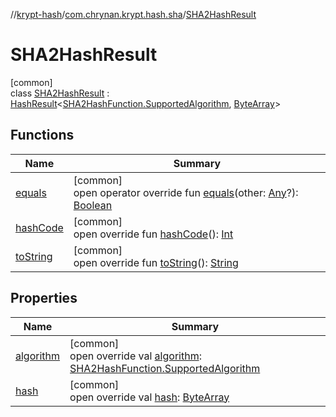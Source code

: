 //[krypt-hash](../../../index.md)/[com.chrynan.krypt.hash.sha](../index.md)/[SHA2HashResult](index.md)

# SHA2HashResult

[common]\
class [SHA2HashResult](index.md) : [HashResult](../../com.chrynan.krypt.hash/-hash-result/index.md)&lt;[SHA2HashFunction.SupportedAlgorithm](../-s-h-a2-hash-function/-supported-algorithm/index.md), [ByteArray](https://kotlinlang.org/api/latest/jvm/stdlib/kotlin/-byte-array/index.html)&gt;

## Functions

| Name | Summary |
|---|---|
| [equals](equals.md) | [common]<br>open operator override fun [equals](equals.md)(other: [Any](https://kotlinlang.org/api/latest/jvm/stdlib/kotlin/-any/index.html)?): [Boolean](https://kotlinlang.org/api/latest/jvm/stdlib/kotlin/-boolean/index.html) |
| [hashCode](hash-code.md) | [common]<br>open override fun [hashCode](hash-code.md)(): [Int](https://kotlinlang.org/api/latest/jvm/stdlib/kotlin/-int/index.html) |
| [toString](to-string.md) | [common]<br>open override fun [toString](to-string.md)(): [String](https://kotlinlang.org/api/latest/jvm/stdlib/kotlin/-string/index.html) |

## Properties

| Name | Summary |
|---|---|
| [algorithm](algorithm.md) | [common]<br>open override val [algorithm](algorithm.md): [SHA2HashFunction.SupportedAlgorithm](../-s-h-a2-hash-function/-supported-algorithm/index.md) |
| [hash](hash.md) | [common]<br>open override val [hash](hash.md): [ByteArray](https://kotlinlang.org/api/latest/jvm/stdlib/kotlin/-byte-array/index.html) |
